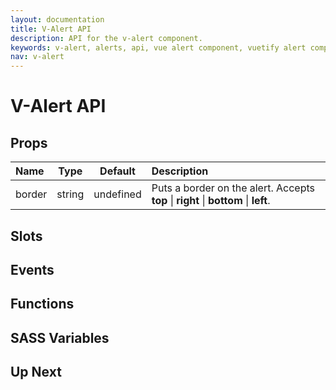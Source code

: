 ```yaml
---
layout: documentation
title: V-Alert API
description: API for the v-alert component.
keywords: v-alert, alerts, api, vue alert component, vuetify alert component
nav: v-alert
---
```


# V-Alert API

## Props
| Name | Type   | Default | Description |
| :--- | :---:  | :---:   | :---        |
| border | string | undefined | Puts a border on the alert. Accepts **top** \| **right** \| **bottom** \| **left**. |

## Slots

## Events

## Functions

## SASS Variables

<carbon-ad />

## Up Next
<up-next />

<vuetify-ad />

<contribute />
